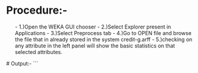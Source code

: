 # Procedure:-
<ol>
 - 1.)Open the WEKA GUI chooser
 - 2.)Select Explorer present in Applications
 - 3.)Select Preprocess tab
 - 4.)Go to OPEN file and browse the file that in already stored in the system credit-g.arff
 - 5.)checking on any attribute in the left panel will show the basic statistics on that selected attributes.
</ol>
# Output:-
```

```
